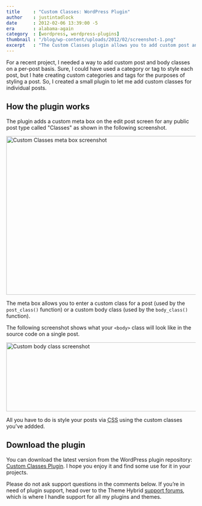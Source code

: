 ```yaml
---
title     : "Custom Classes: WordPress Plugin"
author    : justintadlock
date      : 2012-02-06 13:39:00 -5
era       : alabama-again
category  : [wordpress, wordpress-plugins]
thumbnail : "/blog/wp-content/uploads/2012/02/screenshot-1.png"
excerpt   : "The Custom Classes plugin allows you to add custom post and <code>&lt;body></code> classes on a per-post basis."
---
```


For a recent project, I needed a way to add custom post and body classes on a per-post basis.  Sure, I could have used a category or tag to style each post, but I hate creating custom categories and tags for the purposes of styling a post.  So, I created a small plugin to let me add custom classes for individual posts.

<h2>How the plugin works</h2>

The plugin adds a custom meta box on the edit post screen for any public post type called "Classes" as shown in the following screenshot.

<img src="http://justintadlock.com/blog/wp-content/uploads/2012/02/screenshot-1.png" alt="Custom Classes meta box screenshot" title="Custom Classes meta box" width="600" height="423" class="aligncenter size-full" />

The meta box allows you to enter a custom class for a post (used by the <code>post_class()</code> function) or a custom body class (used by the <code>body_class()</code> function).

The following screenshot shows what your <code>&lt;body></code> class will look like in the source code on a single post.

<img src="http://justintadlock.com/blog/wp-content/uploads/2012/02/screenshot-2.png" alt="Custom body class screenshot" title="Custom body class" width="600" height="184" class="aligncenter size-full" />

All you have to do is style your posts via <abbr title="Cascading Stylesheets">CSS</abbr> using the custom classes you've addded.

<h2>Download the plugin</h2>

You can download the latest version from the WordPress plugin repository: <a href="http://wordpress.org/extend/plugins/custom-classes" title="Custom Classes WordPress Plugin">Custom Classes Plugin</a>. I hope you enjoy it and find some use for it in your projects.

<p class="note">Please do not ask support questions in the comments below. If you’re in need of plugin support, head over to the Theme Hybrid <a href="http://themehybrid.com/support" title="Theme Hybrid Support">support forums</a>, which is where I handle support for all my plugins and themes.</p>
